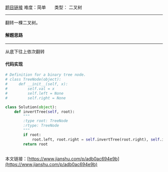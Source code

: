  [题目链接](https://leetcode-cn.com/problems/invert-binary-tree/)
难度：简单         &nbsp;&nbsp;&nbsp;&nbsp;&nbsp;&nbsp;类型：  二叉树
***
 翻转一棵二叉树。

 
 
#### 解题思路
***
 从底下往上依次翻转



#### 代码实现
```python
# Definition for a binary tree node.
# class TreeNode(object):
#     def __init__(self, x):
#         self.val = x
#         self.left = None
#         self.right = None

class Solution(object):
    def invertTree(self, root):
        """
        :type root: TreeNode
        :rtype: TreeNode
        """
        if root:               
            root.left, root.right = self.invertTree(root.right), self.invertTree(root.left)
        return root
            
```

本文链接：[https://www.jianshu.com/p/adb0ac694e9b](https://www.jianshu.com/p/adb0ac694e9b)
